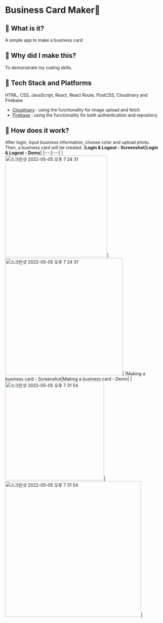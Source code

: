 # Business Card Maker:memo:
## 🌟 What is it?
A simple app to make a business card.

## 🌟 Why did I make this?
To demonstrate my coding skills.

## 🌟 Tech Stack and Platforms
HTML, CSS, JavaScript, React, React Route, PostCSS, Cloudinary and Firebase
- [Cloudinary](https://cloudinary.com/) : using the functionality for image upload and fetch
- [Firebase](https://firebase.google.com/) : using the functionality for both authentication and repository

## 🌟 How does it work?
After login, input business information, choose color and upload photo.
Then, a business card will be created.
|**Login & Logout - Screenshot**|**Login & Logout - Demo**|
|:--:|:--:|
|<img width="330" alt="스크린샷 2022-05-05 오후 7 24 31" src="https://user-images.githubusercontent.com/53497516/207999055-942df09c-5297-484a-bccb-5e31fa215901.png">|<img width="380" alt="스크린샷 2022-05-05 오후 7 24 31" src="https://user-images.githubusercontent.com/53497516/207996921-f90e9bbd-c054-4b78-bda6-709675be6bee.gif">|
|Making a business card - Screenshot|Making a business card - Demo|
|<img width="320" alt="스크린샷 2022-05-05 오후 7 31 54" src="https://user-images.githubusercontent.com/53497516/207997197-720fb585-8b16-4fdf-ac8d-4e4d92705a01.png">|<img width="440" alt="스크린샷 2022-05-05 오후 7 31 54" src="https://user-images.githubusercontent.com/53497516/207996356-b13705b0-657f-451d-8a70-a09553528606.gif">|



